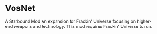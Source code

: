 # VosNet
A Starbound Mod
An expansion for Frackin' Universe focusing on higher-end weapons and technology. This mod requires Frackin' Universe to run. 
